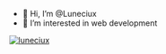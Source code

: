 - 👋 Hi, I’m @Luneciux
- 👀 I’m interested in web development


[![luneciux](https://github-readme-stats.vercel.app/api/top-langs/?username=luneciux&hide=html&theme=dark)](https://github.com/anuraghazra/github-readme-stats)

<!---
Luneciux/Luneciux is a ✨ special ✨ repository because its `README.md` (this file) appears on your GitHub profile.
You can click the Preview link to take a look at your changes.
--->
